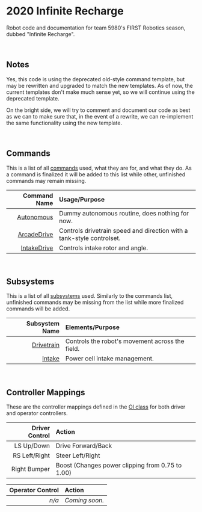 # 2020 Infinite Recharge

Robot code and documentation for team 5980's FIRST Robotics season, dubbed "Infinite Recharge".

<br>

## Notes

Yes, this code is using the deprecated old-style command template, but may be rewritten and upgraded to match the new templates. As of now, the current templates don't make much sense yet, so we will continue using the deprecated template.

On the bright side, we will try to comment and document our code as best as we can to make sure that, in the event of a rewrite, we can re-implement the same functionality using the new template.

<br>

## Commands

This is a list of all [commands](src/main/java/frc/robot/commands) used, what they are for, and what they do. As a command is finalized it will be added to this list while other, unfinished commands may remain missing.

| Command Name | Usage/Purpose |
|---:|:---|
| [Autonomous](src/main/java/frc/robot/commands/Autonomous.java) | Dummy autonomous routine, does nothing for now. |
| [ArcadeDrive](src/main/java/frc/robot/commands/ArcadeDrive.java) | Controls drivetrain speed and direction with a tank-style controlset. |
| [IntakeDrive](src/main/java/frc/robot/commands/IntakeDrive.java) | Controls intake rotor and angle. |

<br>

## Subsystems

This is a list of all [subsystems](src/main/java/frc/robot/subsystems) used. Similarly to the commands list, unfinished commands may be missing from the list while more finalized commands will be added.

| Subsystem Name | Elements/Purpose |
|---:|:---|
| [Drivetrain](src/main/java/frc/robot/subsystems/Drivetrain.java) | Controls the robot's movement across the field. |
| [Intake](src/main/java/frc/robot/subsystems/Intake.java) | Power cell intake management. |

<br>

## Controller Mappings

These are the controller mappings defined in the [OI class](src/main/java/frc/robot/OI.java) for both driver and operator controllers.

| Driver Control | Action |
|---:|:---|
| LS Up/Down | Drive Forward/Back |
| RS Left/Right | Steer Left/Right |
| Right Bumper | Boost (Changes power clipping from 0.75 to 1.00) |

| Operator Control | Action |
|---:|:---|
| *n/a* | *Coming soon.* |